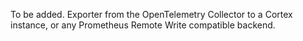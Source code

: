 To be added.
Exporter from the OpenTelemetry Collector to a Cortex instance, or any Prometheus Remote Write compatible backend.
